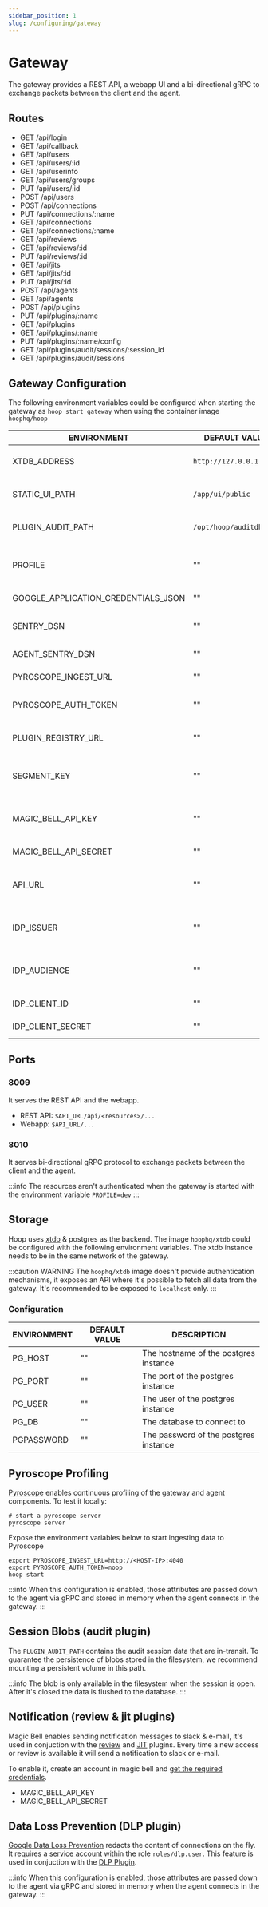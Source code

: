 ```yaml
---
sidebar_position: 1
slug: /configuring/gateway
---
```


# Gateway

The gateway provides a REST API, a webapp UI and a bi-directional gRPC to exchange packets between the client and the agent.

## Routes

- GET /api/login
- GET /api/callback
- GET /api/users
- GET /api/users/:id
- GET /api/userinfo
- GET /api/users/groups
- PUT /api/users/:id
- POST /api/users
- POST /api/connections
- PUT /api/connections/:name
- GET /api/connections
- GET /api/connections/:name
- GET /api/reviews
- GET /api/reviews/:id
- PUT /api/reviews/:id
- GET /api/jits
- GET /api/jits/:id
- PUT /api/jits/:id
- POST /api/agents
- GET /api/agents
- POST /api/plugins
- PUT /api/plugins/:name
- GET /api/plugins
- GET /api/plugins/:name
- PUT /api/plugins/:name/config
- GET /api/plugins/audit/sessions/:session_id
- GET /api/plugins/audit/sessions

## Gateway Configuration

The following environment variables could be configured when starting the gateway as `hoop start gateway` when using the container image `hoophq/hoop`

| ENVIRONMENT                         | DEFAULT VALUE            | DESCRIPTION                                |
| ----------------------------------- | ------------------------ | ------------------------------------------ |
| XTDB_ADDRESS                        | `http://127.0.0.1:3000`  | Database server address                    |
| STATIC_UI_PATH                      | `/app/ui/public`         | The path where the UI assets resides       |
| PLUGIN_AUDIT_PATH                   | `/opt/hoop/auditdb`      | The path where the UI assets resides       |
| PROFILE                             | ""                       | "dev" runs gateway without authentication  |
| GOOGLE_APPLICATION_CREDENTIALS_JSON | ""                       | GCP DLP credentials                        |
| SENTRY_DSN                          | ""                       | Sentry Gateway API Key                     |
| AGENT_SENTRY_DSN                    | ""                       | Sentry Agent API Key                       |
| PYROSCOPE_INGEST_URL                | ""                       | Pyroscope URL                              |
| PYROSCOPE_AUTH_TOKEN                | ""                       | Pyroscope ingest auth token                |
| PLUGIN_REGISTRY_URL                 | ""                       | The URL of the plugin registry             |
| SEGMENT_KEY                         | ""                       | Segment API Key (customer metrics)         |
| MAGIC_BELL_API_KEY                  | ""                       | Magic Bell API Key (notification system)   |
| MAGIC_BELL_API_SECRET               | ""                       | Magic Bell API Secret                      |
| API_URL                             | ""                       | API URL address (identity provider)        | 
| IDP_ISSUER                          | ""                       | Identity Provider Issuer (Oauth2)          |
| IDP_AUDIENCE                        | ""                       | Identity Provider Audience (Oauth2)        |
| IDP_CLIENT_ID                       | ""                       | Oauth2 client id                           |
| IDP_CLIENT_SECRET                   | ""                       | Ouath2 client secret                       |

## Ports

### 8009

It serves the REST API and the webapp.

- REST API: `$API_URL/api/<resources>/...`
- Webapp: `$API_URL/...`

### 8010

It serves bi-directional gRPC protocol to exchange packets between the client and the agent.

:::info
The resources aren't authenticated when the gateway is started with the environment variable `PROFILE=dev`
:::

## Storage

Hoop uses [xtdb](https://github.com/xtdb/xtdb) & postgres as the backend. The image `hoophq/xtdb` could be configured with the following environment variables. The xtdb instance needs to be in the same network of the gateway.

:::caution WARNING
The `hoophq/xtdb` image doesn't provide authentication mechanisms, it exposes an API where it's possible to fetch all data from the gateway.
It's recommended to be exposed to `localhost` only.
:::

### Configuration

| ENVIRONMENT | DEFAULT VALUE  | DESCRIPTION                           |
| ----------- | -------------- | ------------------------------------- |
| PG_HOST     | ""             | The hostname of the postgres instance |
| PG_PORT     | ""             | The port of the postgres instance     |
| PG_USER     | ""             | The user of the postgres instance     |
| PG_DB       | ""             | The database to connect to            |
| PGPASSWORD  | ""             | The password of the postgres instance |

## Pyroscope Profiling

[Pyroscope](https://pyroscope.io/) enables continuous profiling of the gateway and agent components. To test it locally:

```shell
# start a pyroscope server
pyroscope server
```

Expose the environment variables below to start ingesting data to Pyroscope

```shell
export PYROSCOPE_INGEST_URL=http://<HOST-IP>:4040
export PYROSCOPE_AUTH_TOKEN=noop
hoop start
```

:::info
When this configuration is enabled, those attributes are passed down to the agent via gRPC and stored in memory when the agent connects in the gateway.
:::

## Session Blobs (audit plugin)

The `PLUGIN_AUDIT_PATH` contains the audit session data that are in-transit. To guarantee the persistence of blobs stored in the filesystem, we recommend mounting a persistent volume in this path.

:::info
The blob is only available in the filesystem when the session is open. After it's closed the data is flushed to the database.
:::

## Notification (review & jit plugins)

Magic Bell enables sending notification messages to slack & e-mail, it's used in conjuction with the [review](../plugins/review.mdx) and [JIT](../plugins/jit.mdx) plugins.
Every time a new access or review is available it will send a notification to slack or e-mail.

To enable it, create an account in magic bell and [get the required credentials](https://www.magicbell.com/docs/api-authentication#authentication).

- MAGIC_BELL_API_KEY
- MAGIC_BELL_API_SECRET


## Data Loss Prevention (DLP plugin)

[Google Data Loss Prevention](https://cloud.google.com/dlp) redacts the content of connections on the fly. It requires a [service account](https://cloud.google.com/dlp/docs/auth) within the role `roles/dlp.user`. This feature is used in conjuction with the [DLP Plugin](../plugins/dlp.mdx).

:::info
When this configuration is enabled, those attributes are passed down to the agent via gRPC and stored in memory when the agent connects in the gateway.
:::